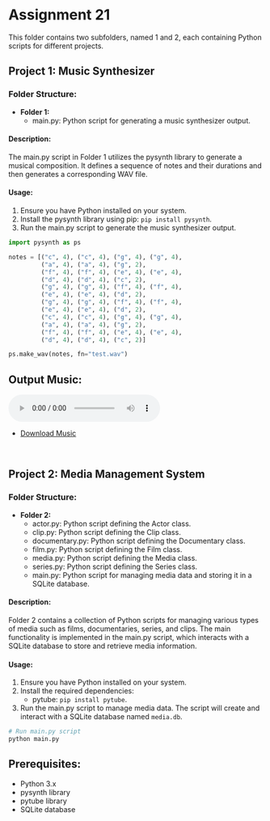 # Assignment 21

This folder contains two subfolders, named 1 and 2, each containing Python scripts for different projects.

## Project 1: Music Synthesizer

### Folder Structure:
- **Folder 1:**
  - main.py: Python script for generating a music synthesizer output.

#### Description:
The main.py script in Folder 1 utilizes the pysynth library to generate a musical composition. It defines a sequence of notes and their durations and then generates a corresponding WAV file.

#### Usage:
1. Ensure you have Python installed on your system.
2. Install the pysynth library using pip: `pip install pysynth`.
3. Run the main.py script to generate the music synthesizer output.

```python
import pysynth as ps

notes = [("c", 4), ("c", 4), ("g", 4), ("g", 4),
         ("a", 4), ("a", 4), ("g", 2),
         ("f", 4), ("f", 4), ("e", 4), ("e", 4),
         ("d", 4), ("d", 4), ("c", 2),
         ("g", 4), ("g", 4), ("f", 4), ("f", 4),
         ("e", 4), ("e", 4), ("d", 2),
         ("g", 4), ("g", 4), ("f", 4), ("f", 4),
         ("e", 4), ("e", 4), ("d", 2),
         ("c", 4), ("c", 4), ("g", 4), ("g", 4),
         ("a", 4), ("a", 4), ("g", 2),
         ("f", 4), ("f", 4), ("e", 4), ("e", 4),
         ("d", 4), ("d", 4), ("c", 2)]

ps.make_wav(notes, fn="test.wav")
```
Output Music:
------------

<audio controls>
  <source src="./1/test.wav" type="audio/mpeg">
  Your browser does not support this audio.
</audio>

- [Download Music](./1/test.wav)


<br>

Project 2: Media Management System
----------------------------------

### Folder Structure:

*   **Folder 2:**
    *   actor.py: Python script defining the Actor class.
    *   clip.py: Python script defining the Clip class.
    *   documentary.py: Python script defining the Documentary class.
    *   film.py: Python script defining the Film class.
    *   media.py: Python script defining the Media class.
    *   series.py: Python script defining the Series class.
    *   main.py: Python script for managing media data and storing it in a SQLite database.

#### Description:

Folder 2 contains a collection of Python scripts for managing various types of media such as films, documentaries, series, and clips. The main functionality is implemented in the main.py script, which interacts with a SQLite database to store and retrieve media information.

#### Usage:

1.  Ensure you have Python installed on your system.
2.  Install the required dependencies:
    *   pytube: `pip install pytube`.
3.  Run the main.py script to manage media data. The script will create and interact with a SQLite database named `media.db`.

```python
# Run main.py script
python main.py
```

Prerequisites:
--------------

*   Python 3.x
*   pysynth library
*   pytube library
*   SQLite database

